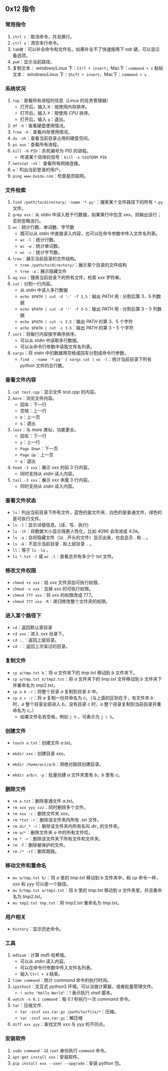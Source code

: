 ## 0x12 指令

### 常用指令

1. `ctrl c`：取消命令，并且换行。
2. `ctrl u`：清空本行命令。
3. `tab键`：可以补全命令和文件名，如果补全不了快速按两下 $tab$ 键，可以显示备选项。
4. `pwd`：显示当前路径。
5. 复制文本： $windows/Linux$ 下：`Ctrl + insert`，Mac下：`command + c`
   粘贴文本： $windows/Linux$ 下：`Shift + insert`，Mac下：`command + v`



### 系统状况

1. `top`：查看所有进程的信息（$Linux$ 的任务管理器）
    - 打开后，输入 `M`：按使用内存排序。
    - 打开后，输入 `P`：按使用 $CPU$ 排序。
    - 打开后，输入 `q`：退出。
2. `df -h`：查看硬盘使用情况。
3. `free -h`：查看内存使用情况。
4. `du -sh`：查看当前目录占用的硬盘空间。
5. `ps aux`：查看所有进程。
6. `kill -9 PID`：杀死编号为 $PID$ 的进程。
    - 传递某个具体的信号：`kill -s SIGTERM PID`
7. `netstat -nt`： 查看所有网络连接。
8. `w`：列出当前登录的用户。
9. `ping www.baidu.com`：检查是否联网。



### 文件检索

1. `find /path/to/directory/ -name '*.py'`：搜索某个文件路径下的所有 `*.py` 文件。
2. `grep xxx`：从 $stdin$ 中读入若干行数据，如果某行中包含 $xxx$，则输出该行；否则忽略该行。
3. `wc`：统计行数、单词数、字节数
    - 既可以从 $stdin$ 中直接读入内容，也可以在命令参数中传入文件名列表。
    - `wc -l`：统计行数。
    - `wc -w`：统计单词数。
    - `wc -c`：统计字节数。
4. `tree`：展示当前目录的文件结构。
    - `tree /path/to/directory/`：展示某个目录的文件结构
    - `tree -a`：展示隐藏文件
5. `ag xxx`：搜索当前目录下的所有文件，检索 $xxx$ 字符串。
6. `cut`：分割一行内容。
    - 从 $stdin$ 中读入多行数据
    - `echo $PATH | cut -d ':' -f 3,5`：输出 $PATH$ 用 $:$ 分割后第 $3$、$5$ 列数据
    - `echo $PATH | cut -d ':' -f 3-5`：输出 $PATH$ 用 $:$ 分割后第 $3-5$ 列数据
    - `echo $PATH | cut -c 3,5`：输出 $PATH$ 的第 $3$、$5$ 个字符
    - `echo $PATH | cut -c 3-5`：输出 $PATH$ 的第 $3-5$ 个字符
7. `sort`：将每行内容按字典序排序。
    - 可以从 $stdin$ 中读取多行数据。
    - 可以从命令行参数中读取文件名列表。
8. `xargs`：将 $stdin$ 中的数据用空格或回车分割成命令行参数。
    - `find . -name '*.py' | xargs cat | wc -l`：统计当前目录下所有 $python$ 文件的总行数。



### 查看文件内容

1. `cat test.cpp`：显示文件 $test.cpp$ 的内容。
2. `more`：浏览文件内容。
    - 回车：下一行
    - 空格：上一行
    - `b`：上一页
    - `q`：退出
3. `less`：与 $more$ 类似，功能更全。
    - 回车：下一行
    - `y`：上一行
    - `Page Down`：下一页
    - `Page Up`：上一页
    - `q`：退出
4. `head -3 xxx`：展示 $xxx$ 的前 $3$ 行内容。
    - 同时支持从 $stdin$ 读入内容。
5. `tail -3 xxx`：展示 $xxx$ 末尾 $3$ 行内容。
    - 同时支持从 $stdin$ 读入内容。


### 查看文件状态

- `ls`：列出当前目录下所有文件，蓝色的是文件夹，白色的是普通文件，绿色的是可执行文件。
- `ls -l`：显示详细信息。(读、写、执行)
- `ls -lh`：将数据大小显示得更人性化，比如 $4096$ 会改进成 $4.0k$。
- `ls -a`：会将隐藏文件（以 $.$ 开头的文件）显示出来，也会显示 $.$ 和 $..$ 。
- `ls -A`：不显示当前目录 $.$ 和上层目录 $..$ 。
- `ll`：等于 `ls -la` 。
- `ls *.txt -l` 或 `wc -l`：查看总共有多少个 $txt$ 文件。



### 修改文件权限

- `chmod +x xxx`：给 $xxx$ 文件添加可执行权限。
- `chmod -x xxx`：去掉 $xxx$ 的可执行权限。
- `chmod 777 xxx`：将 $xxx$ 的权限改成 $777$。
- `chmod 777 xxx -R`：递归修改整个文件夹的权限。



### 进入某个路径下

- `cd`：返回默认家目录
- `cd xxx`：进入 $xxx$ 目录下。
- `cd ..`：返回上层目录。
- `cd -`：返回上次呆过的目录。



### 复制文件

- `cp a/tmp.txt b`：将 $a$ 文件夹下的 $tmp.txt$ 移动到 $b$ 文件夹下。
- `cp a/tmp.txt b/tmp2.txt`：将 $a$ 文件夹下的 $tmp.txt$ 文件移动到 $b$ 文件夹下并重命名为 $tmp2.txt$。
- `cp a b -r`：将整个目录 $a$ 复制到目录 $b$ 中。
- `cp a c -r`：将 $a$ 复制一份并命名为 $c$。（与上面的区别在于，有文件夹 $b$ 时，$a$ 整个目录全部进入 $b$。没有目录 $c$ 时，$a$ 整个目录复制到当前目录并重命名为 $c$。）
  - 如果文件名有空格，例如 `j h` ，可表示为 `j \ h`。



### 创建文件

- `touch a.txt`：创建文件 $a.txt$。

- `mkdir xxx`：创建目录 $xxx$。
- `mkdir /home/acs/a/b`：用绝对路径创建目录。
- `mkdir a/b/c -p`：批量创建 $a$ 文件夹里有 $b$，$b$ 里有 $c$。



### 删除文件

- `rm a.txt`：删除普通文件 $a.txt$。
- `rm xxx yyy zzz`：同时删除多个文件。
- `rm xxx -r`：删除文件夹 $xxx$。
- `rm *txt -r`：删除该文件夹内所有 $.txt$ 文件。
- `rm dir_* -r`：删除该文件夹内所有名叫 $dir\_$ 的文件夹。
- `rm a/*`：删除文件夹 $a$ 中的所有文件哎。
- `rm * -r`：删除该文件夹下所有文件和文件夹。
- `rm -f`：删除被保护的文件。
- `rm /* -rf`：删库跑路。



### 移动文件和重命名

- `mv a/tmp.txt b/`：将 $a$ 里的 $tmp.txt$ 移动到 $b$ 文件夹中，和 $cp$ 命令一样，$xxx$ 和 $yyy$ 可以是一个路径。
- `mv b/tmp.txt a/tmp2.txt`：将 $b$ 里的 $tmp.txt$ 移动到 $a$ 文件夹里，并且重命名为 $tmp2.txt$。
- `mv tmp2.txt tmp.txt`：将 $tmp2.txt$ 重命名为 $tmp.txt$。



### 用户相关

- `history`：显示历史命令。



### 工具

1. `md5sum`：计算 $md5$ 哈希值。
    - 可以从 $stdin$ 读入内容。
    - 可以在命令行参数中传入文件名列表。
    - 输入 `Ctrl + d` 结束。
2. `time command`：统计 $command$ 命令的执行时间。
3. `ipython3`：交互式 $python3$ 环境。可以当做计算器，或者批量管理文件。
    - `! echo "Hello World"`：$!$ 表示执行 $shell$ 脚本。
4. `watch -n 0.1 command`：每 $0.1$ 秒执行一次 $command$ 命令。
5. `tar`：压缩文件.
    - `tar -zcvf xxx.tar.gz /path/to/file/*`：压缩。
    - `tar -zxvf xxx.tar.gz`：解压缩
6. `diff xxx yyy`：查找文件 $xxx$ 与 $yyy$ 的不同点。



### 安装软件

1. `sudo command`：以 `root` 身份执行 `command` 命令。
2. `apt-get install xxx`：安装软件。
3. `pip install xxx --user --upgrade`：安装 $python$ 包。
